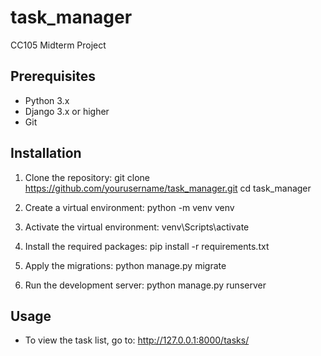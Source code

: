 # task_manager
CC105 Midterm Project

## Prerequisites
- Python 3.x
- Django 3.x or higher
- Git

## Installation

1. Clone the repository:
git clone https://github.com/yourusername/task_manager.git
cd task_manager


2. Create a virtual environment:
python -m venv venv

3. Activate the virtual environment:
venv\Scripts\activate


4. Install the required packages:
pip install -r requirements.txt


5. Apply the migrations:
python manage.py migrate

7. Run the development server:
python manage.py runserver

## Usage
- To view the task list, go to:
http://127.0.0.1:8000/tasks/

